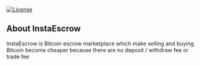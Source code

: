 <a href="https://packagist.org/packages/laravel/framework"><img src="https://img.shields.io/packagist/l/laravel/framework" alt="License"></a>
</p>

## About InstaEscrow

InstaEscrow is Bitcoin escrow marketplace which make selling and buying Bitcoin become cheaper because there are no deposit / withdraw fee or trade fee